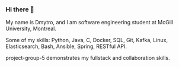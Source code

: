 ### Hi there 👋

My name is Dmytro, and I am software engineering student at McGill University, Montreal.

Some of my skills:
Python, Java, C, Docker, SQL, Git, Kafka, Linux, Elasticsearch, Bash, Ansible, Spring, RESTful API.

project-group-5 demonstrates my fullstack and collaboration skills. 

<!--
**dmytromartyniuk/dmytromartyniuk** is a ✨ _special_ ✨ repository because its `README.md` (this file) appears on your GitHub profile.

Here are some ideas to get you started:

- 🔭 I’m currently working on ...
- 🌱 I’m currently learning ...
- 👯 I’m looking to collaborate on ...
- 🤔 I’m looking for help with ...
- 💬 Ask me about ...
- 📫 How to reach me: ...
- 😄 Pronouns: ...
- ⚡ Fun fact: ...
-->
